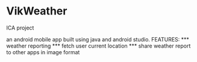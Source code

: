 # VikWeather
ICA project

an android mobile app built using java and android studio.
FEATURES:
*** weather reporting
*** fetch user current location
*** share weather report to other apps in image format
